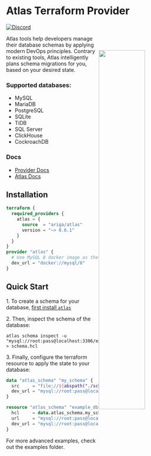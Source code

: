 # Atlas Terraform Provider

[![Discord](https://img.shields.io/discord/930720389120794674?label=discord&logo=discord&style=flat-square&logoColor=white)](https://discord.gg/zZ6sWVg6NT)

<a href="https://atlasgo.io">
  <img width="50%" align="right" style="display: block; margin:40px auto;" src="https://atlasgo.io/uploads/images/gopher.png"/>
</a>

Atlas tools help developers manage their database schemas by applying modern DevOps principles.
Contrary to existing tools, Atlas intelligently plans schema migrations for you, based on your desired state.

### Supported databases: 
* MySQL
* MariaDB
* PostgreSQL
* SQLite
* TiDB
* SQL Server
* ClickHouse
* CockroachDB

### Docs
* [Provider Docs](https://registry.terraform.io/providers/ariga/atlas/latest/docs)
* [Atlas Docs](https://atlasgo.io)

## Installation

```terraform
terraform {
  required_providers {
    atlas = {
      source  = "ariga/atlas"
      version = "~> 0.6.1"
    }
  }
}
provider "atlas" {
  # Use MySQL 8 docker image as the dev database.
  dev_url = "docker://mysql/8"
}
```

## Quick Start

1\. To create a schema for your database, [first install `atlas`](https://atlasgo.io/getting-started#installation)

2\. Then, inspect the schema of the database:
```shell
atlas schema inspect -u "mysql://root:pass@localhost:3306/example" > schema.hcl
```

3\. Finally, configure the terraform resource to apply the state to your database:

```terraform
data "atlas_schema" "my_schema" {
  src     = "file://${abspath("./schema.hcl")}"
  dev_url = "mysql://root:pass@localhost:3307/example"
}

resource "atlas_schema" "example_db" {
  hcl     = data.atlas_schema.my_schema.hcl
  url     = "mysql://root:pass@localhost:3306/example"
  dev_url = "mysql://root:pass@localhost:3307/example"
}
```

For more advanced examples, check out the examples folder.
